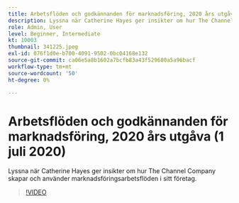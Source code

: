 ```yaml
---
title: Arbetsflöden och godkännanden för marknadsföring, 2020 års utgåva (1 juli 2020)
description: Lyssna när Catherine Hayes ger insikter om hur The Channel Company skapar och använder marknadsföringsarbetsflöden i sitt företag.
role: Admin, User
level: Beginner, Intermediate
kt: 10003
thumbnail: 341225.jpeg
exl-id: 076f1d0e-b700-4091-9502-0bc04168e132
source-git-commit: ca06e5a8b1602a7bcfb83a43f529680a5a96bacf
workflow-type: tm+mt
source-wordcount: '50'
ht-degree: 0%

---
```


# Arbetsflöden och godkännanden för marknadsföring, 2020 års utgåva (1 juli 2020)

Lyssna när Catherine Hayes ger insikter om hur The Channel Company skapar och använder marknadsföringsarbetsflöden i sitt företag.

>[!VIDEO](https://video.tv.adobe.com/v/341225/?quality=12&learn=on)
